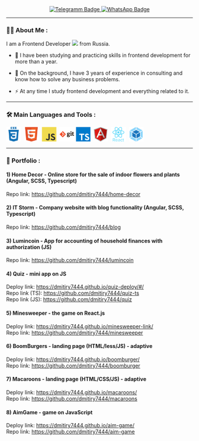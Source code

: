 <div id="header" align="center">
<div id="badges">
  <a href="https://t.me/dmitriy_chepaikin">
    <img src="https://img.shields.io/badge/Telegram-blue?logo=telegram&logoColor=white&style=for-the-badge" alt="Telegramm Badge"/>
  </a>
  <a href="https://api.whatsapp.com/send/?phone=79829765415&text=%D0%9F%D1%80%D0%B8%D0%B2%D0%B5%D1%82%21+%EF%BF%BD&type=phone_number&app_absent=0">
    <img src="https://img.shields.io/badge/WhatsApp-green?logo=whatsapp&logoColor=white&style=for-the-badge" alt="WhatsApp Badge"/>
  </a>
</div>
</div>

---

### :man_technologist: About Me :

I am a Frontend Developer <img src="https://media.giphy.com/media/WUlplcMpOCEmTGBtBW/giphy.gif" width="30"> from Russia.

- :telescope: I have been studying and practicing skills in frontend development for more than a year.

- :seedling: On the background, I have 3 years of experience in consulting and know how to solve any business problems.

- :zap: At any time I study frontend development and everything related to it.


---

### :hammer_and_wrench: Main Languages and Tools :

<div>
  <img src="https://github.com/devicons/devicon/blob/master/icons/css3/css3-plain-wordmark.svg"  title="CSS3" alt="CSS" width="40" height="40"/>&nbsp;
  <img src="https://github.com/devicons/devicon/blob/master/icons/html5/html5-original.svg" title="HTML5" alt="HTML" width="40" height="40"/>&nbsp;
  <img src="https://github.com/devicons/devicon/blob/master/icons/javascript/javascript-original.svg" title="JavaScript" alt="JavaScript" width="40" height="40"/>&nbsp;
  <img src="https://github.com/devicons/devicon/blob/master/icons/git/git-original-wordmark.svg" title="Git" **alt="Git" width="40" height="40"/>
  <img src="https://raw.githubusercontent.com/devicons/devicon/1119b9f84c0290e0f0b38982099a2bd027a48bf1/icons/typescript/typescript-original.svg" title="typescript" alt="typescript" width="40" height="40"/>&nbsp;
   <img src="https://raw.githubusercontent.com/devicons/devicon/1119b9f84c0290e0f0b38982099a2bd027a48bf1/icons/angularjs/angularjs-original.svg" title="angular" alt="angular" width="40" height="40"/>&nbsp;
  <img src="https://github.com/devicons/devicon/blob/master/icons/react/react-original-wordmark.svg" title="React" alt="React" width="40" height="40"/>&nbsp;
  <img src="https://raw.githubusercontent.com/devicons/devicon/1119b9f84c0290e0f0b38982099a2bd027a48bf1/icons/webpack/webpack-original.svg" title="Webpack" alt="Webpack" width="40" height="40"/>&nbsp;
</div>

---

### :rocket: Portfolio :
#### 1) Home Decor - Online store for the sale of indoor flowers and plants (Angular, SCSS, Typescript)
Repo link: https://github.com/dmitiry7444/home-decor
#### 2) IT Storm - Company website with blog functionality (Angular, SCSS, Typescript)
Repo link: https://github.com/dmitiry7444/blog
#### 3) Lumincoin - App for accounting of household finances with authorization (JS)
Repo link: https://github.com/dmitiry7444/lumincoin  
#### 4) Quiz - mini app on JS
Deploy link: https://dmitiry7444.github.io/quiz-deploy/#/   
Repo link (TS): https://github.com/dmitiry7444/quiz-ts  
Repo link (JS): https://github.com/dmitiry7444/quiz   
#### 5) Minesweeper - the game on React.js
Deploy link: https://dmitiry7444.github.io/minesweeper-link/   
Repo link: https://github.com/dmitiry7444/minesweeper   
#### 6) BoomBurgers - landing page (HTML/less/JS) - adaptive
Deploy link: https://dmitiry7444.github.io/boomburger/      
Repo link: https://github.com/dmitiry7444/boomburger   
#### 7) Macaroons - landing page (HTML/CSS/JS) - adaptive
Deploy link: https://dmitiry7444.github.io/macaroons/  
Repo link: https://github.com/dmitiry7444/macaroons   
#### 8) AimGame - game on JavaScript
Deploy link: https://dmitiry7444.github.io/aim-game/     
Repo link: https://github.com/dmitiry7444/aim-game     

